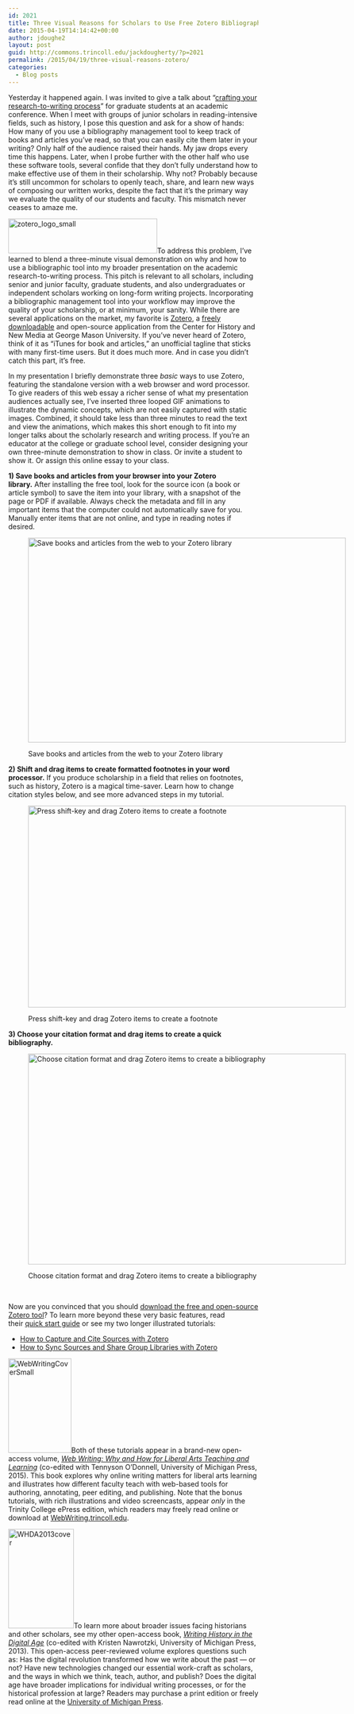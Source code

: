 ```yaml
---
id: 2021
title: Three Visual Reasons for Scholars to Use Free Zotero Bibliography Tool
date: 2015-04-19T14:14:42+00:00
author: jdoughe2
layout: post
guid: http://commons.trincoll.edu/jackdougherty/?p=2021
permalink: /2015/04/19/three-visual-reasons-zotero/
categories:
  - Blog posts
---
```

Yesterday it happened again. I was invited to give a talk about &#8220;[crafting your research-to-writing process](http://commons.trincoll.edu/jackdougherty/2015/04/18/writing-aera-2015/)&#8221; for graduate students at an academic conference. When I meet with groups of junior scholars in reading-intensive fields, such as history, I pose this question and ask for a show of hands: How many of you use a bibliography management tool to keep track of books and articles you&#8217;ve read, so that you can easily cite them later in your writing? Only half of the audience raised their hands. My jaw drops every time this happens. Later, when I probe further with the other half who use these software tools, several confide that they don&#8217;t fully understand how to make effective use of them in their scholarship. Why not? Probably because it&#8217;s still uncommon for scholars to openly teach, share, and learn new ways of composing our written works, despite the fact that it&#8217;s the primary way we evaluate the quality of our students and faculty. This mismatch never ceases to amaze me.

[<img class="alignright size-full wp-image-2012" alt="zotero_logo_small" src="http://localhost/wordpress/wp-content/uploads/2015/04/zotero_logo_small.png" width="300" height="70" />](http://localhost/wordpress/wp-content/uploads/2015/04/zotero_logo_small.png)To address this problem, I&#8217;ve learned to blend a three-minute visual demonstration on why and how to use a bibliographic tool into my broader presentation on the academic research-to-writing process. This pitch is relevant to all scholars, including senior and junior faculty, graduate students, and also undergraduates or independent scholars working on long-form writing projects. Incorporating a bibliographic management tool into your workflow may improve the quality of your scholarship, or at minimum, your sanity. While there are several applications on the market, my favorite is [Zotero](http://www.zotero.org), a [freely downloadable](https://www.zotero.org/download/) and open-source application from the Center for History and New Media at George Mason University. If you&#8217;ve never heard of Zotero, think of it as &#8220;iTunes for book and articles,&#8221; an unofficial tagline that sticks with many first-time users. But it does much more. And in case you didn&#8217;t catch this part, it&#8217;s free.

In my presentation I briefly demonstrate three _basic_ ways to use Zotero, featuring the standalone version with a web browser and word processor. To give readers of this web essay a richer sense of what my presentation audiences actually see, I&#8217;ve inserted three looped GIF animations to illustrate the dynamic concepts, which are not easily captured with static images. Combined, it should take less than three minutes to read the text and view the animations, which makes this short enough to fit into my longer talks about the scholarly research and writing process. If you&#8217;re an educator at the college or graduate school level, consider designing your own three-minute demonstration to show in class. Or invite a student to show it. Or assign this online essay to your class.

**1) Save books and articles from your browser into your Zotero library.** After installing the free tool, look for the source icon (a book or article symbol) to save the item into your library, with a snapshot of the page or PDF if available. Always check the metadata and fill in any important items that the computer could not automatically save for you. Manually enter items that are not online, and type in reading notes if desired.<figure id="attachment_2016" style="width: 640px" class="wp-caption alignright">

[<img class="size-full wp-image-2016" alt="Save books and articles from the web to your Zotero library" src="http://localhost/wordpress/wp-content/uploads/2015/04/ZoteroBasicSaveFromWeb640wide.gif" width="640" height="412" />](http://localhost/wordpress/wp-content/uploads/2015/04/ZoteroBasicSaveFromWeb640wide.gif)<figcaption class="wp-caption-text">Save books and articles from the web to your Zotero library</figcaption></figure> 

**2) Shift and drag items to create formatted footnotes in your word processor.** If you produce scholarship in a field that relies on footnotes, such as history, Zotero is a magical time-saver. Learn how to change citation styles below, and see more advanced steps in my tutorial.<figure id="attachment_2018" style="width: 640px" class="wp-caption alignright">

[<img class="size-full wp-image-2018" alt="Press shift-key and drag Zotero items to create a footnote" src="http://localhost/wordpress/wp-content/uploads/2015/04/ZoteroBasicFootnote640wide.gif" width="640" height="406" />](http://localhost/wordpress/wp-content/uploads/2015/04/ZoteroBasicFootnote640wide.gif)<figcaption class="wp-caption-text">Press shift-key and drag Zotero items to create a footnote</figcaption></figure> 

**3) Choose your citation format and drag items to create a quick bibliography.**<figure id="attachment_2015" style="width: 640px" class="wp-caption alignright">

[<img class="size-full wp-image-2015" alt="Choose citation format and drag Zotero items to create a bibliography" src="http://localhost/wordpress/wp-content/uploads/2015/04/ZoteroBasicBiblio640wide.gif" width="640" height="424" />](http://localhost/wordpress/wp-content/uploads/2015/04/ZoteroBasicBiblio640wide.gif)<figcaption class="wp-caption-text">Choose citation format and drag Zotero items to create a bibliography</figcaption></figure> 

&nbsp;

Now are you convinced that you should [download the free and open-source Zotero tool](http://www.zotero.org/download)? To learn more beyond these very basic features, read their [quick start guide](https://www.zotero.org/support/quick_start_guide) or see my two longer illustrated tutorials:

  * [How to Capture and Cite Sources with Zotero](http://epress.trincoll.edu/webwriting/chapter/how-to-zotero/)
  * [How to Sync Sources and Share Group Libraries with Zotero](http://epress.trincoll.edu/webwriting/chapter/how-to-sync-sources-and-share-group-libraries-with-zotero/)

[<img class="alignright size-full wp-image-2002" alt="WebWritingCoverSmall" src="http://localhost/wordpress/wp-content/uploads/2015/04/WebWritingCoverSmall.jpg" width="127" height="190" />](http://localhost/wordpress/wp-content/uploads/2015/04/WebWritingCoverSmall.jpg)Both of these tutorials appear in a brand-new open-access volume, [_Web Writing: Why and How for Liberal Arts Teaching and Learning_](http://webwriting.trincoll.edu/) (co-edited with Tennyson O&#8217;Donnell, University of Michigan Press, 2015). This book explores why online writing matters for liberal arts learning and illustrates how different faculty teach with web-based tools for authoring, annotating, peer editing, and publishing. Note that the bonus tutorials, with rich illustrations and video screencasts, appear _only_ in the Trinity College ePress edition, which readers may freely read online or download at [WebWriting.trincoll.edu](http://webwriting.trincoll.edu).

[<img class="alignleft  wp-image-1628" alt="WHDA2013cover" src="http://localhost/wordpress/wp-content/uploads/2013/10/WHDA2013cover.jpg" width="132" height="200" />](http://localhost/wordpress/wp-content/uploads/2013/10/WHDA2013cover.jpg)To learn more about broader issues facing historians and other scholars, see my other open-access book, [_Writing History in the Digital Age_](http://www.digitalculture.org/books/writing-history-in-the-digital-age/) (co-edited with Kristen Nawrotzki, University of Michigan Press, 2013). This open-access peer-reviewed volume explores questions such as: Has the digital revolution transformed how we write about the past — or not? Have new technologies changed our essential work-craft as scholars, and the ways in which we think, teach, author, and publish? Does the digital age have broader implications for individual writing processes, or for the historical profession at large? Readers may purchase a print edition or freely read online at the [University of Michigan Press](http://www.digitalculture.org/books/writing-history-in-the-digital-age/).